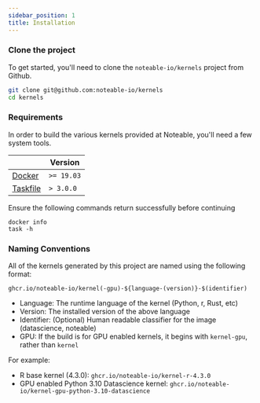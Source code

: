 ```yaml
---
sidebar_position: 1
title: Installation
---
```

### Clone the project

To get started, you'll need to clone the `noteable-io/kernels` project from Github.

```sh
git clone git@github.com:noteable-io/kernels
cd kernels
```

### Requirements

In order to build the various kernels provided at Noteable, you'll need a few system tools.

| | Version |
|---|---|
| [Docker](https://docs.docker.com/engine/install/) | `>= 19.03` |
| [Taskfile](https://taskfile.dev/installation/)  | `> 3.0.0` |

Ensure the following commands return successfully before continuing

```shell
docker info
task -h
```

### Naming Conventions

All of the kernels generated by this project are named using the following format:

```
ghcr.io/noteable-io/kernel(-gpu)-${language-(version)}-$(identifier)
```
- Language: The runtime language of the kernel (Python, r, Rust, etc)
- Version: The installed version of the above language
- Identifier: (Optional) Human readable classifier for the image (datascience, noteable)
- GPU: If the build is for GPU enabled kernels, it begins with `kernel-gpu`, rather than `kernel`

For example:
- R base kernel (4.3.0): `ghcr.io/noteable-io/kernel-r-4.3.0`
- GPU enabled Python 3.10 Datascience kernel: `ghcr.io/noteable-io/kernel-gpu-python-3.10-datascience`
